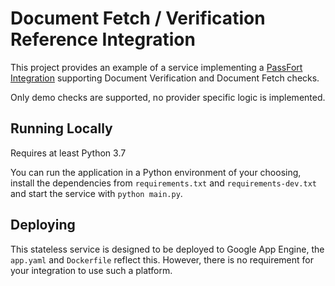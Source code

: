 # Document Fetch / Verification Reference Integration

This project provides an example of a service implementing a [PassFort Integration](https://passfort.github.io/integration-docs/)
supporting Document Verification and Document Fetch checks.

Only demo checks are supported, no provider specific logic is implemented.


## Running Locally

Requires at least Python 3.7

You can run the application in a Python environment of your choosing, install the
dependencies from `requirements.txt` and `requirements-dev.txt` and start
the service with `python main.py`.


## Deploying

This stateless service is designed to be deployed to Google App Engine, the `app.yaml`
and `Dockerfile` reflect this. However, there is no requirement for your integration
to use such a platform.
